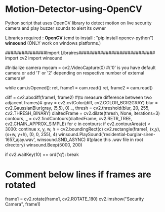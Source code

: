 # Motion-Detector-using-OpenCV
Python script that uses OpenCV library to detect motion on live security camera and play buzzer sounds to alert its owner

Libraries required : **OpenCV** (cmd to install : "pip install opencv-python")
                     **winsound** (ONLY work on windows platforms.)
                     
                     
  ###############Import Libraires############################
import cv2
import winsound


#Initialize camera
mycam = cv2.VideoCapture(0)                 #('0' is you have default camera or add '1' or '2' depending on respective number of external camera)#


while cam.isOpened():
  ret, frame1 = cam.read()
  ret, frame2 = cam.read()

diff = cv2.absdiff(frame1, frame2)          #(to measure difference between two adjacent frames)#
gray = cv2.cvtColor(diff, cv2.COLOR_BGR2GRAY)
blur = cv2.GaussianBlur(gray, (5,5), 0)
_, thresh = cv2.threshold(blur, 20, 255, cv2.THRESH_BINARY)
dialtedFrame = cv2.dilate(thresh, None, iterations=3)
contours, _ = cv2.findContours(dialtedFrame, cv2.RETR_TREE, cv2.CHAIN_APPROX_SIMPLE)
for c in contours:
  if cv2.contourArea(c) < 3000:
      continue
  x, y, w, h = cv2.boundingRect(c)
  cv2.rectangle(frame1, (x,y), (x+w, y+h), (0, 0, 255), 4)
  winsound.PlaySound('residential-burglar-siren-1657_ajay.wav', winsound.SND_ASYNC) #(place this .wav file in root directory)
  winsound.Beep(5000, 200)

if cv2.waitKey(10) == ord('q'):
  break
# Comment below lines if frames are rotated
frame1 = cv2.rotate(frame1, cv2.ROTATE_180)
cv2.imshow("Security Camera", frame1)
        
